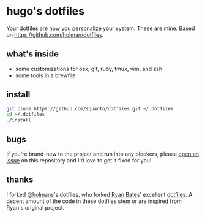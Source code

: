 # hugo's dotfiles

Your dotfiles are how you personalize your system. These are mine.
Based on https://github.com/holman/dotfiles.

## what's inside

- some customizations for osx, git, ruby, tmux, vim, and zsh
- some tools in a brewfile

## install

```sh
git clone https://github.com/squanto/dotfiles.git ~/.dotfiles
cd ~/.dotfiles
./install
```

## bugs

If you're brand-new to the project and run into any blockers, please
[open an issue](https://github.com/squanto/dotfiles/issues) on this repository
and I'd love to get it fixed for you!

## thanks

I forked [@holmans](https://github.com/holman)'s dotfiles, who forked [Ryan Bates](http://github.com/ryanb)' excellent
[dotfiles](http://github.com/ryanb/dotfiles). A decent amount of the code in these dotfiles stem or are
inspired from Ryan's original project.
